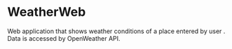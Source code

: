 # WeatherWeb
Web application that shows weather conditions of a place entered by user .
Data is accessed by OpenWeather API.
